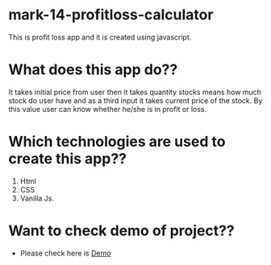 # mark-14-profitloss-calculator

This is profit loss app and it is created using javascript.

# What does this app do??
It takes initial price from user then it takes quantity stocks means how much stock do user have and as a third input it takes current price of the stock.
By this value user can know whether he/she is in profit or loss.

# Which technologies are used to create this app??
  1. Html
  2. CSS
  3. Vanilla Js.
  
# Want to check demo of project??
  - Please check here is [Demo](https://profit-loss-js-calculator.netlify.app/)
